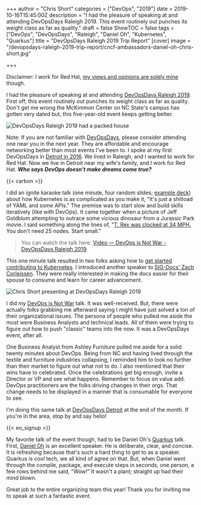 +++
author = "Chris Short"
categories = ["DevOps", "2019"]
date = 2019-10-16T15:45:00Z
description = "I had the pleasure of speaking at and attending DevOpsDays Raleigh 2019. This event routinely out punches its weight class as far as quality."
draft = false
ShowTOC = false
tags = ["DevOps", "DevOpsDays", "Raleigh", "Daniel Oh", "Kubernetes", "Quarkus"]
title = "DevOpsDays Raleigh 2019 Trip Report"
[cover]
image = "/devopsdays-raleigh-2019-trip-report/cncf-ambassadors-daniel-oh-chris-short.jpg"

+++

Disclaimer: I work for Red Hat, [my views and opinions are solely mine](/terms/) though.

I had the pleasure of speaking at and attending [DevOpsDays Raleigh 2019](https://devopsdays.org/events/2019-raleigh/welcome/). First off, this event routinely out punches its weight class as far as quality. Don't get me wrong the McKimmon Center on NC State's campus has gotten very dated but, this five-year-old event keeps getting better.

![DevOpsDays Raleigh 2019 had a packed house](/devopsdays-raleigh-2019-trip-report/devopsdays-raleigh-2019-audience.jpg)

Note: If you are not familiar with [DevOpsDays](https://devopsdays.org/), please consider attending one near you in the next year. They are affordable and encourage networking better than most events I've been to. I spoke at my first DevOpsDays in [Detroit in 2016](https://www.devopsdays.org/events/2016-detroit/program/what-the-military-taught-me/). We lived in Raleigh, and I wanted to work for Red Hat. Now we live in Detroit near my wife's family, and I work for Red Hat. ***Who says DevOps doesn't make dreams come true?***

{{< carbon >}}

I did an ignite karaoke talk (one minute, four random slides; [example deck](https://docs.google.com/file/d/1EHttdpUfmZnkyhZ_pXPY1mgvEAu3d1sh/edit?usp=docslist_api&filetype=mspresentation)) about how Kubernetes is as complicated as you make it, "It's just a shitload of YAML and some APIs." The premise was to start slow and build skills iteratively (like with DevOps). It came together when a picture of Jeff Goldblum attempting to outrace some vicious dinosaur from a Jurassic Park movie. I said something along the lines of, "[T. Rex was clocked at 34 MPH.](https://books.google.com/books?id=gSBdDwAAQBAJ&pg=PA250&lpg=PA250&dq=jurassic+park+tyrannosaurus+rex+clocked+at+34+mph&source=bl&ots=jR6tHY2qxD&sig=ACfU3U1AiFB7fUbVhk2s_VO9xmuIdHBy4g&hl=en&sa=X&ved=2ahUKEwiTyIfI_qDlAhUDOH0KHUgMCXEQ6AEwF3oECAkQAQ#v=onepage&q=jurassic%20park%20tyrannosaurus%20rex%20clocked%20at%2034%20mph&f=false) You don't need 25 nodes. Start small."

 > You can watch the talk here: [Video — DevOps is Not War - DevOpsDays Raleigh 2019](/videos/devops-not-war-raleigh/)

This one minute talk resulted in two folks asking how to [get started contributing to Kubernetes](https://github.com/kubernetes/community/tree/master/contributors/guide). I introduced another speaker to [SIG-Docs' Zach Corleissen](https://github.com/kubernetes/community/tree/master/sig-docs). They were really interested in making the docs easier for their spouse to consume and learn for career advancement.

![Chris Short presenting at DevOpsDays Raleigh 2019](/devopsdays-raleigh-2019-trip-report/chris-short-devopsdays-raleigh-2019.jpg)

I did my [DevOps is Not War](https://docs.google.com/presentation/d/1-oMxRqk1Xs9mEWKofd3o5QYt2PvIx4ysbVAV5JxLQ24/) talk. It was well-received. But, there were actually folks grabbing me afterward saying I might have just solved a ton of their organizational issues. The persona of people who pulled me aside the most were Business Analysts and technical leads. All of them were trying to figure out how to push "classic" teams into the now. It was a DevOpsDays event, after all.

One Business Analyst from Ashley Furniture pulled me aside for a solid twenty minutes about DevOps. Being from NC and having lived through the textile and furniture industries collapsing, I reminded him to look no further than their market to figure out what not to do. I also mentioned that their wins have to celebrated. Once the celebrations get big enough, invite a Director or VP and see what happens. Remember to focus on value add. DevOps practitioners are the folks driving changes in their orgs. That change needs to be displayed in a manner that is consumable for everyone to see.

I'm doing this same talk at [DevOpsDays Detroit](https://devopsdays.org/events/2019-detroit/program) at the end of the month. If you're in the area, stop by and say hello!

{{< eo_signup >}}

My favorite talk of the event though, had to be Daniel Oh's [Quarkus](https://quarkus.io/) talk. First, [Daniel Oh](https://twitter.com/danieloh30) is an excellent speaker. He is deliberate, clear, and concise. It is refreshing because that's such a hard thing to get to as a speaker. Quarkus is cool tech, we all kind of agree on that. But, when Daniel went through the compile, package, and execute steps in seconds, one person, a few rows behind me said, "Wow!” It wasn't a plant; straight up had their mind blown.

Great job to the entire organizing team this year! Thank you for inviting me to speak at such a fantastic event.
